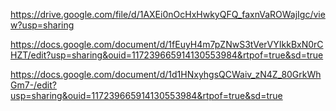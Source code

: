 
https://drive.google.com/file/d/1AXEi0nOcHxHwkyQFQ_faxnVaROWajIgc/view?usp=sharing



https://docs.google.com/document/d/1fEuyH4m7pZNwS3tVerVYIkkBxN0rCHZT/edit?usp=sharing&ouid=117239665914130553984&rtpof=true&sd=true



https://docs.google.com/document/d/1d1HNxyhgsQCWaiv_zN4Z_80GrkWhGm7-/edit?usp=sharing&ouid=117239665914130553984&rtpof=true&sd=true
